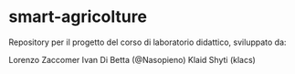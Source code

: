 # smart-agricolture
Repository per il progetto del corso di laboratorio didattico, 
sviluppato da:

Lorenzo Zaccomer
Ivan Di Betta (@Nasopieno)
Klaid Shyti (klacs)
